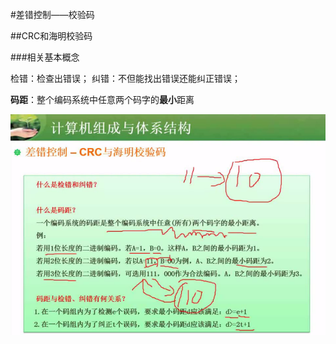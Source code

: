 #差错控制——校验码

##CRC和海明校验码

###相关基本概念

检错：检查出错误；
纠错：不但能找出错误还能纠正错误；

**码距**：整个编码系统中任意两个码字的**最小**距离

![](/imgs/1.2.16-1校验码基本概念.png)